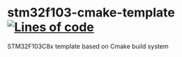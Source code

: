 # stm32f103-cmake-template [![Lines of code](https://tokei.rs/b1/github/alimovlex/STM32F103?category=code)](https://github.com/alimovlex/STM32F103)
STM32F103C8x template based on Cmake build system
